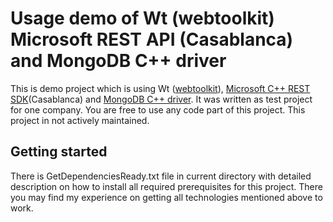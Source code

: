 # Usage demo of Wt (webtoolkit) Microsoft REST API (Casablanca) and MongoDB C++ driver

This is demo project which is using Wt ([webtoolkit](https://www.webtoolkit.eu/wt)), [Microsoft C++ REST SDK](https://github.com/Microsoft/cpprestsdk)(Casablanca) and [MongoDB C++ driver](https://github.com/mongodb/mongo-cxx-driver).
It was written as test project for one company.
You are free to use any code part of this project.
This project in not actively maintained.

## Getting started

There is GetDependenciesReady.txt file in current directory with detailed description on how to install all required prerequisites for this project. There you may find my experience on getting all technologies mentioned above to work.
